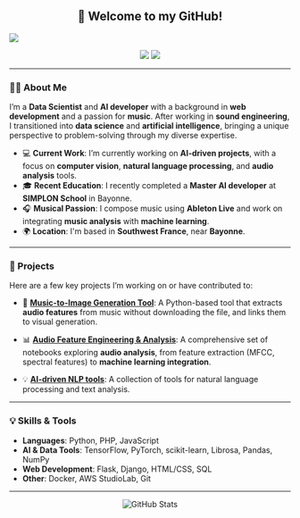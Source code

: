 <!-- markdownlint-disable MD033 MD041-->
<p align="center">
  <h2 align="center">👋 Welcome to my GitHub!</h2>
  <img src="https://readme-typing-svg.herokuapp.com?color=%23217CF7&size=20&duration=6000&height=100&lines=Hi+%2C+I'm+Matthew+R!;Data+Scientist+and+AI+Enthusiast!;Music+and+Tech+Passionate!">
</p>

<p align="center">
  <a href="https://www.linkedin.com/in/matthew-r-6465925b/" alt="LinkedIn" title="Linkedin">
    <img src="https://img.shields.io/badge/Connect%20On-Linkedin-blue?style=for-the-badge&logo=linkedin"/></a>
  <a href="https://github.com/matt-64?tab=followers" alt="Follow" title="GitHub">
    <img src="https://img.shields.io/github/followers/matt-64?color=6CC644&label=Follow%20Me&style=for-the-badge&logo=github"/></a>
</p>

---

### 👨‍💻 About Me

I’m a **Data Scientist** and **AI developer** with a background in **web development** and a passion for **music**. After working in **sound engineering**, I transitioned into **data science** and **artificial intelligence**, bringing a unique perspective to problem-solving through my diverse expertise.

- 💻 **Current Work**: I’m currently working on **AI-driven projects**, with a focus on **computer vision**, **natural language processing**, and **audio analysis** tools.
- 🎓 **Recent Education**: I recently completed a **Master AI developer** at **SIMPLON School** in Bayonne.
- 🎧 **Musical Passion**: I compose music using **Ableton Live** and work on integrating **music analysis** with **machine learning**.
- 🌍 **Location**: I'm based in **Southwest France**, near **Bayonne**.

---

### 🚀 Projects

Here are a few key projects I’m working on or have contributed to:

- 🎨 **[Music-to-Image Generation Tool](https://github.com/matt-64/music-to-image-generation)**:
  A Python-based tool that extracts **audio features** from music without downloading the file, and links them to visual generation.

- 📊 **[Audio Feature Engineering & Analysis]([music-to-image-generation/notebooks/01_data_preparation.ipynb](https://github.com/matt-64/music-to-image-generation/blob/main/music-to-image-generation/notebooks/01_data_preparation.ipynb))**:
  A comprehensive set of notebooks exploring **audio analysis**, from feature extraction (MFCC, spectral features) to **machine learning integration**.

- 💡 **[AI-driven NLP tools](https://github.com/matt-64/nlp-tools)**:
  A collection of tools for natural language processing and text analysis.

---

### 💡 Skills & Tools

- **Languages**: Python, PHP, JavaScript
- **AI & Data Tools**: TensorFlow, PyTorch, scikit-learn, Librosa, Pandas, NumPy
- **Web Development**: Flask, Django, HTML/CSS, SQL
- **Other**: Docker, AWS StudioLab, Git

---

<p align="center">
  <img src="https://github-readme-stats.vercel.app/api?username=matt-64&show_icons=true&theme=dark" alt="GitHub Stats" />
</p>

<!-- markdownlint-enable MD033 -->
